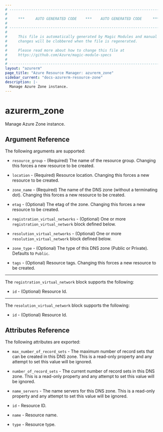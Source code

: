 ```yaml
---
# ----------------------------------------------------------------------------
#
#     ***     AUTO GENERATED CODE    ***    AUTO GENERATED CODE     ***
#
# ----------------------------------------------------------------------------
#
#     This file is automatically generated by Magic Modules and manual
#     changes will be clobbered when the file is regenerated.
#
#     Please read more about how to change this file at
#     https://github.com/Azure/magic-module-specs
#
# ----------------------------------------------------------------------------
layout: "azurerm"
page_title: "Azure Resource Manager: azurerm_zone"
sidebar_current: "docs-azurerm-resource-zone"
description: |-
  Manage Azure Zone instance.
---
```


# azurerm_zone

Manage Azure Zone instance.


## Argument Reference

The following arguments are supported:

* `resource_group` - (Required) The name of the resource group. Changing this forces a new resource to be created.

* `location` - (Required) Resource location. Changing this forces a new resource to be created.

* `zone_name` - (Required) The name of the DNS zone (without a terminating dot). Changing this forces a new resource to be created.

* `etag` - (Optional) The etag of the zone. Changing this forces a new resource to be created.

* `registration_virtual_networks` - (Optional) One or more `registration_virtual_network` block defined below.

* `resolution_virtual_networks` - (Optional) One or more `resolution_virtual_network` block defined below.

* `zone_type` - (Optional) The type of this DNS zone (Public or Private). Defaults to `Public`.

* `tags` - (Optional) Resource tags. Changing this forces a new resource to be created.

---

The `registration_virtual_network` block supports the following:

* `id` - (Optional) Resource Id.

---

The `resolution_virtual_network` block supports the following:

* `id` - (Optional) Resource Id.

## Attributes Reference

The following attributes are exported:

* `max_number_of_record_sets` - The maximum number of record sets that can be created in this DNS zone.  This is a read-only property and any attempt to set this value will be ignored.

* `number_of_record_sets` - The current number of record sets in this DNS zone.  This is a read-only property and any attempt to set this value will be ignored.

* `name_servers` - The name servers for this DNS zone. This is a read-only property and any attempt to set this value will be ignored.

* `id` - Resource ID.

* `name` - Resource name.

* `type` - Resource type.
